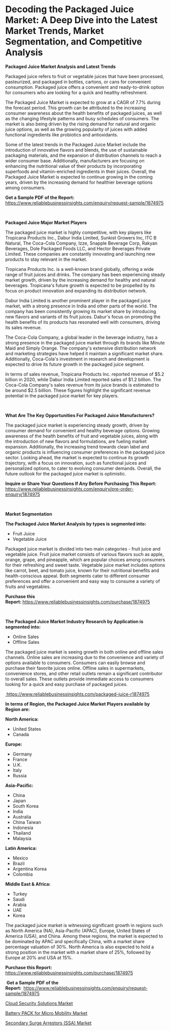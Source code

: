 <p><h1>Decoding the Packaged Juice Market: A Deep Dive into the Latest Market Trends, Market Segmentation, and Competitive Analysis</h1></p><p><strong>Packaged Juice Market Analysis and Latest Trends</strong></p>
<p><p>Packaged juice refers to fruit or vegetable juices that have been processed, pasteurized, and packaged in bottles, cartons, or cans for convenient consumption. Packaged juice offers a convenient and ready-to-drink option for consumers who are looking for a quick and healthy refreshment. </p><p>The Packaged Juice Market is expected to grow at a CAGR of 7.7% during the forecast period. This growth can be attributed to the increasing consumer awareness about the health benefits of packaged juices, as well as the changing lifestyle patterns and busy schedules of consumers. The market is also being driven by the rising demand for natural and organic juice options, as well as the growing popularity of juices with added functional ingredients like probiotics and antioxidants.</p><p>Some of the latest trends in the Packaged Juice Market include the introduction of innovative flavors and blends, the use of sustainable packaging materials, and the expansion of distribution channels to reach a wider consumer base. Additionally, manufacturers are focusing on enhancing the nutritional value of their products by incorporating superfoods and vitamin-enriched ingredients in their juices. Overall, the Packaged Juice Market is expected to continue growing in the coming years, driven by the increasing demand for healthier beverage options among consumers.</p></p>
<p><strong>Get a Sample PDF of the Report:&nbsp;</strong> <a href="https://www.reliablebusinessinsights.com/enquiry/request-sample/1874975">https://www.reliablebusinessinsights.com/enquiry/request-sample/1874975</a></p>
<p>&nbsp;</p>
<p><strong>Packaged Juice Major Market Players</strong></p>
<p><p>The packaged juice market is highly competitive, with key players like Tropicana Products Inc., Dabur India Limited, Sunkist Growers Inc, ITC B Natural, The Coca-Cola Company, Izze, Snapple Beverage Corp, Rakyan Beverages, Dole Packaged Foods LLC, and Hector Beverages Private Limited. These companies are constantly innovating and launching new products to stay relevant in the market.</p><p>Tropicana Products Inc. is a well-known brand globally, offering a wide range of fruit juices and drinks. The company has been experiencing steady market growth, driven by the increasing demand for healthy and natural beverages. Tropicana's future growth is expected to be propelled by its focus on product innovation and expanding its distribution network.</p><p>Dabur India Limited is another prominent player in the packaged juice market, with a strong presence in India and other parts of the world. The company has been consistently growing its market share by introducing new flavors and variants of its fruit juices. Dabur's focus on promoting the health benefits of its products has resonated well with consumers, driving its sales revenue.</p><p>The Coca-Cola Company, a global leader in the beverage industry, has a strong presence in the packaged juice market through its brands like Minute Maid and Simply Orange. The company's extensive distribution network and marketing strategies have helped it maintain a significant market share. Additionally, Coca-Cola's investment in research and development is expected to drive its future growth in the packaged juice segment.</p><p>In terms of sales revenue, Tropicana Products Inc. reported revenue of $5.2 billion in 2020, while Dabur India Limited reported sales of $1.2 billion. The Coca-Cola Company's sales revenue from its juice brands is estimated to be around $2.5 billion. These figures highlight the significant revenue potential in the packaged juice market for key players.</p></p>
<p>&nbsp;</p>
<p><strong>What Are The Key Opportunities For Packaged Juice Manufacturers?</strong></p>
<p><p>The packaged juice market is experiencing steady growth, driven by consumer demand for convenient and healthy beverage options. Growing awareness of the health benefits of fruit and vegetable juices, along with the introduction of new flavors and formulations, are fueling market expansion. Additionally, the increasing trend towards clean label and organic products is influencing consumer preferences in the packaged juice sector. Looking ahead, the market is expected to continue its growth trajectory, with a focus on innovation, such as functional juices and personalized options, to cater to evolving consumer demands. Overall, the future outlook for the packaged juice market is optimistic.</p></p>
<p><strong>Inquire or Share Your Questions If Any Before Purchasing This Report:</strong> <a href="https://www.reliablebusinessinsights.com/enquiry/pre-order-enquiry/1874975">https://www.reliablebusinessinsights.com/enquiry/pre-order-enquiry/1874975</a></p>
<p>&nbsp;</p>
<p><strong>Market Segmentation</strong></p>
<p><strong>The Packaged Juice Market Analysis by types is segmented into:</strong></p>
<p><ul><li>Fruit Juice</li><li>Vegetable Juice</li></ul></p>
<p><p>Packaged juice market is divided into two main categories - fruit juice and vegetable juice. Fruit juice market consists of various flavors such as apple, orange, grape, and pineapple, which are popular choices among consumers for their refreshing and sweet taste. Vegetable juice market includes options like carrot, beet, and tomato juice, known for their nutritional benefits and health-conscious appeal. Both segments cater to different consumer preferences and offer a convenient and easy way to consume a variety of fruits and vegetables.</p></p>
<p><strong>Purchase this Report:&nbsp;</strong><a href="https://www.reliablebusinessinsights.com/purchase/1874975">https://www.reliablebusinessinsights.com/purchase/1874975</a></p>
<p>&nbsp;</p>
<p><strong>The Packaged Juice Market Industry Research by Application is segmented into:</strong></p>
<p><ul><li>Online Sales</li><li>Offline Sales</li></ul></p>
<p><p>The packaged juice market is seeing growth in both online and offline sales channels. Online sales are increasing due to the convenience and variety of options available to consumers. Consumers can easily browse and purchase their favorite juices online. Offline sales in supermarkets, convenience stores, and other retail outlets remain a significant contributor to overall sales. These outlets provide immediate access to consumers looking for a quick and easy purchase of packaged juices.</p></p>
<p><a href="https://www.reliablebusinessinsights.com/packaged-juice-r1874975">&nbsp;https://www.reliablebusinessinsights.com/packaged-juice-r1874975</a></p>
<p><strong>In terms of Region, the Packaged Juice Market Players available by Region are:</strong></p>
<p>
    <p> <strong> North America: </strong>
        <ul>
            <li>United States</li>
            <li>Canada</li>
        </ul>
        </p> 
    <p> <strong> Europe: </strong>
        <ul>
            <li>Germany</li>
            <li>France</li>
            <li>U.K.</li>
            <li>Italy</li>
            <li>Russia</li>
        </ul>
        </p> 
    <p> <strong> Asia-Pacific: </strong>
        <ul>
            <li>China</li>
            <li>Japan</li>
            <li>South Korea</li>
            <li>India</li>
            <li>Australia</li>
            <li>China Taiwan</li>
            <li>Indonesia</li>
            <li>Thailand</li>
            <li>Malaysia</li>
        </ul>
        </p> 
    <p> <strong> Latin America: </strong>
        <ul>
            <li>Mexico</li>
            <li>Brazil</li>
            <li>Argentina Korea</li>
            <li>Colombia</li>
        </ul>
        </p> 
    <p> <strong> Middle East & Africa: </strong>
        <ul>
            <li>Turkey</li>
            <li>Saudi</li>
            <li>Arabia</li>
            <li>UAE</li>
            <li>Korea</li>
        </ul>
    </p>
    </p>
<p><p>The packaged juice market is witnessing significant growth in regions such as North America (NA), Asia-Pacific (APAC), Europe, United States of America (USA), and China. Among these regions, the market is expected to be dominated by APAC and specifically China, with a market share percentage valuation of 30%. North America is also expected to hold a strong position in the market with a market share of 25%, followed by Europe at 20% and USA at 15%.</p></p>
<p><strong>Purchase this Report: </strong><a href="https://www.reliablebusinessinsights.com/purchase/1874975">https://www.reliablebusinessinsights.com/purchase/1874975</a></p>
<p>&nbsp;<strong>Get a Sample PDF of the Report:&nbsp;&nbsp;</strong><a href="https://www.reliablebusinessinsights.com/enquiry/request-sample/1874975">https://www.reliablebusinessinsights.com/enquiry/request-sample/1874975</a></p>
<p><strong></strong></p>
<p><p><a href="https://view.publitas.com/reportprime-1/analyzing-cloud-security-solutions-market-dynamics-and-growth-drivers-and-forecasted-for-period-from-2024-to-2031/">Cloud Security Solutions Market</a></p><p><a href="https://medium.com/@guyskiles48/navigating-the-global-battery-pack-for-micro-mobility-market-landscape-trends-forecasts-and-6abd6dfbdbe5">Battery PACK for Micro Mobility Market</a></p><p><a href="https://medium.com/@dellkoepp_34276/future-trends-in-global-secondary-surge-arrestors-ssa-market-market-insights-and-analysis-from-1be136ea76be">Secondary Surge Arrestors (SSA) Market</a></p></p>
